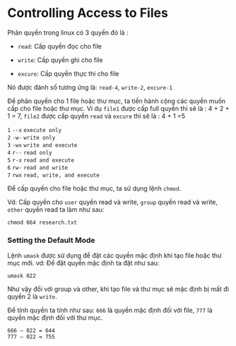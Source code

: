 # Controlling Access to Files

Phân quyền trong linux có 3 quyền đó là : 

- `read`: Cấp quyền đọc cho file

- `write`: Cấp quyền ghi cho file

- `excure`: Cấp quyền thực thi cho file

Nó được đánh số tương ứng là: `read-4`, `write-2`, `excure-1`

Để phân quyền cho 1 file hoặc thư mục, ta tiến hành cộng các quyền muốn cấp cho file hoặc thư mục. Ví dụ `file1` được cấp full quyền thì sẽ là : 4 + 2 + 1 = 7, `file2` được cấp quyền `read` và `excure` thì sẽ là : 4 + 1 =5

`1` `--x` `execute only`  
`2` `-w-` `write only`  
`3` `-wx` `write and execute`  
`4` `r--` `read only`  
`5` `r-x` `read and execute`  
`6` `rw-` `read and write`  
`7` `rwx` `read, write, and execute`  

Để cấp quyền cho file hoặc thư mục, ta sử dụng lệnh `chmod`. 

Vd: Cấp quyền cho `user` quyền read và write, `group` quyền read và write, `other` quyền read ta làm như sau: 

```
chmod 664 research.txt
```

### Setting the Default Mode

Lệnh `umask` được sử dụng để đặt các quyền mặc định khi tạo file hoặc thư mục mới. 
vd: Để đặt quyền mặc định ta đặt như sau: 

```
umask 022
```
Như vậy đối với group và other, khi tạo file và thư mục sẽ mặc định bị mất đi quyền 2 là `write`. 

Để tính quyền ta tính như sau: `666` là quyền mặc định đối với file, `777` là quyền mặc định đối với thư mục. 

```
666 – 022 = 644
777 – 022 = 755
```

